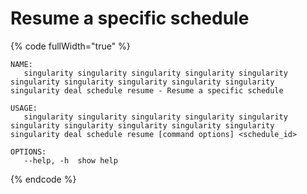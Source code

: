 # Resume a specific schedule

{% code fullWidth="true" %}
```
NAME:
   singularity singularity singularity singularity singularity singularity singularity singularity singularity singularity singularity deal schedule resume - Resume a specific schedule

USAGE:
   singularity singularity singularity singularity singularity singularity singularity singularity singularity singularity singularity deal schedule resume [command options] <schedule_id>

OPTIONS:
   --help, -h  show help
```
{% endcode %}

